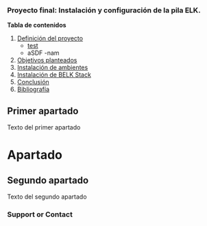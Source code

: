 ###  Proyecto final: Instalación y configuración de la pila ELK.

**Tabla de contenidos**   
1. [Definición del proyecto](#id1)
    - [test](#id101)
    - aSDF
    -nam
2. [Objetivos planteados](#id2)
3. [Instalación de ambientes](#id3)
4. [Instalación de BELK Stack](#id4)
5. [Conclusión](#id5)
6. [Bibliografía](#id6)
## Primer apartado<a name="id1"></a>
Texto del primer apartado
# Apartado<a name="id101"></a>
## Segundo apartado<a name="id2"></a>
Texto del segundo apartado
### Support or Contact
